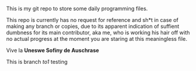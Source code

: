 This is my git repo to store some daily programming files.

This repo is currently has no request for reference and sh\*t in case of making any branch or copies, due to its apparent indication of suffient dumbness for its main contributor, aka me, who is working his hair off with no actual progress at the moment you are staring at this meaningless file.

Vive la **Uneswe Sofiny de Auschrase**

This is branch *to1* testing
